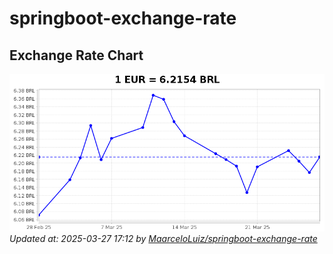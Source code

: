 # springboot-exchange-rate

<!-- EXCHANGE-RATE-START -->
## Exchange Rate Chart

![Exchange Rate Chart](charts/chart.png)*Updated at: 2025-03-27 17:12 by [MaarceloLuiz/springboot-exchange-rate](https://github.com/MaarceloLuiz/springboot-exchange-rate)*


<!-- EXCHANGE-RATE-END -->